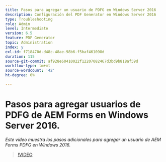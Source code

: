 ```yaml
---
title: Pasos para agregar un usuario de PDFG en Windows Server 2016
description: Configuración del PDF Generator en Windows Server 2016
type: Troubleshooting
role: Admin
level: Intermediate
version: 6.5
feature: PDF Generator
topic: Administration
index: y
exl-id: f718470d-d48c-48ae-98b6-f5baf461098d
duration: 115
source-git-commit: af928e60410022f12207082467d3bd9b818af59d
workflow-type: tm+mt
source-wordcount: '42'
ht-degree: 0%

---
```


# Pasos para agregar usuarios de PDFG de AEM Forms en Windows Server 2016.

*Este vídeo muestra los pasos adicionales para agregar un usuario de AEM Forms PDFG en Windows 2016.*

>[!VIDEO](https://video.tv.adobe.com/v/335479?quality=12&learn=on)
